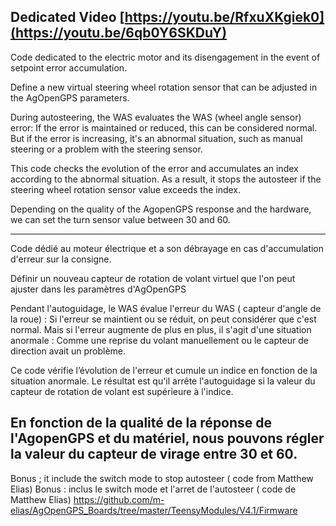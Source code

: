 Dedicated Video [https://youtu.be/RfxuXKgiek0](https://youtu.be/6qb0Y6SKDuY)
--------------------------
Code dedicated to the electric motor and its disengagement in the event of setpoint error accumulation.

Define a new virtual steering wheel rotation sensor that can be adjusted in the AgOpenGPS parameters.

During autosteering, the WAS evaluates the WAS (wheel angle sensor) error: If the error is maintained or reduced, this can be considered normal. But if the error is increasing, it's an abnormal situation, such as manual steering or a problem with the steering sensor.

This code checks the evolution of the error and accumulates an index according to the abnormal situation.
As a result, it stops the autosteer if the steering wheel rotation sensor value exceeds the index.

Depending on the quality of the AgopenGPS response and the hardware, we can set the turn sensor value between 30 and 60.

------------------------------------------------------
Code dédié au moteur électrique et a son débrayage  en cas d'accumulation  d'erreur  sur la consigne.

Définir un nouveau capteur de rotation de volant virtuel que l'on peut ajuster dans les paramètres d'AgOpenGPS

Pendant l'autoguidage, le WAS évalue l'erreur du WAS ( capteur d'angle de la roue) : Si l'erreur se maintient ou se réduit, on peut considérer que c'est normal. Mais si l'erreur augmente de plus en plus, il s'agit d'une situation anormale : Comme une reprise du volant manuellement ou le capteur de direction avait un problème.

Ce code vérifie l’évolution de  l'erreur et cumule un  indice en fonction de la situation anormale.
Le résultat est qu'il arrête l'autoguidage si la valeur du capteur de rotation de volant est supérieure à l'indice.

En fonction de la qualité de la réponse de l'AgopenGPS et du matériel, nous pouvons régler la valeur du capteur de virage entre 30 et 60.
-----------------------------------------------------------------------------------------------
Bonus ;  it include the  switch mode to stop autosteer ( code from Matthew Elias)
Bonus : inclus  le switch mode  et  l'arret de l'autosteer ( code de Matthew Elias)
https://github.com/m-elias/AgOpenGPS_Boards/tree/master/TeensyModules/V4.1/Firmware

